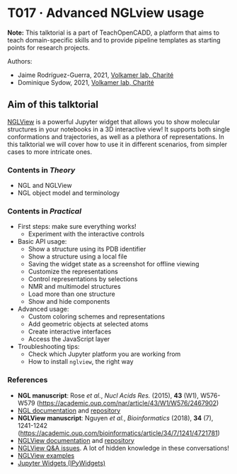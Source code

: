 # T017 · Advanced NGLview usage

**Note:** This talktorial is a part of TeachOpenCADD, a platform that aims to teach domain-specific skills and to provide pipeline templates as starting points for research projects.

Authors:

- Jaime Rodríguez-Guerra, 2021, [Volkamer lab, Charité](https://volkamerlab.org/)
- Dominique Sydow, 2021, [Volkamer lab, Charité](https://volkamerlab.org/)


## Aim of this talktorial

[NGLView](http://nglviewer.org/nglview/latest/) is a powerful Jupyter widget that allows you to show molecular structures in your notebooks in a 3D interactive view! It supports both single conformations and trajectories, as well as a plethora of representations. In this talktorial we will cover how to use it in different scenarios, from simpler cases to more intricate ones.


### Contents in *Theory*

* NGL and NGLView
* NGL object model and terminology


### Contents in *Practical*

* First steps: make sure everything works!
    * Experiment with the interactive controls
* Basic API usage:
    * Show a structure using its PDB identifier
    * Show a structure using a local file
    * Saving the widget state as a screenshot for offline viewing
    * Customize the representations
    * Control representations by selections
    * NMR and multimodel structures
    * Load more than one structure
    * Show and hide components
* Advanced usage:
    * Custom coloring schemes and representations
    * Add geometric objects at selected atoms
    * Create interactive interfaces
    * Access the JavaScript layer
* Troubleshooting tips:
    * Check which Jupyter platform you are working from
    * How to install `nglview`, the right way


### References

* **NGL manuscript**: Rose *et al.*, <i>Nucl Acids Res.</i> (2015), <b>43</b> (W1), W576-W579 (https://academic.oup.com/nar/article/43/W1/W576/2467902)
* [NGL documentation](http://nglviewer.org/ngl/api/) and [repository](https://github.com/nglviewer/ngl)
* **NGLView manuscript**: Nguyen *et al.*, <i>Bioinformatics</i> (2018), <b>34</b> (7), 1241-1242 (https://academic.oup.com/bioinformatics/article/34/7/1241/4721781)
* [NGLView documentation](http://nglviewer.org/nglview/latest/) and [repository](https://github.com/nglviewer/nglview)
* [NGLView Q&A issues](https://github.com/nglviewer/nglview/issues?q=is%3Aissue+label%3AQ%26A). A lot of hidden knowledge in these conversations!
* [NGLView examples](https://github.com/nglviewer/nglview/tree/master/examples)
* [Jupyter Widgets (IPyWidgets)](https://ipywidgets.readthedocs.io/en/stable/examples/Widget%20Basics.html)

